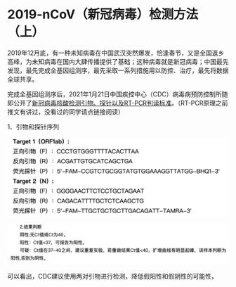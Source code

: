 # 2019-nCoV（新冠病毒）检测方法（上）

2019年12月底，有一种未知病毒在中国武汉突然爆发，恰逢春节，又是全国返乡高峰，为未知病毒在国内大肆传播提供了基础；这种病毒就是新冠病毒；中国最先发现，最先完成全基因组测序，最先采取一系列措施用以防控、治疗，最先将数据全球共享。

完成全基因组测序后，2021年1月21日中国疾控中心（CDC）病毒病预防控制所随即公开了[新冠病毒核酸检测引物、探针以及RT-PCR判读标准](http://www.chinaivdc.cn/kyjz/202001/t20200121_211337.htm)。（RT-PCR原理之前推文有讲过，没看过的同学请点链接阅读）

1、引物和探针序列

![image-20210419215733536](image-20210419215733536.png)

![image-20210419215757214](image-20210419215757214.png)

可以看出，CDC建议使用两对引物进行检测，降低假阳性和假阴性的可能性，